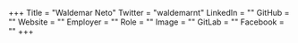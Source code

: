+++
Title = "Waldemar Neto"
Twitter = "waldemarnt"
LinkedIn = ""
GitHub = ""
Website = ""
Employer = ""
Role = ""
Image = ""
GitLab = ""
Facebook = ""
+++
